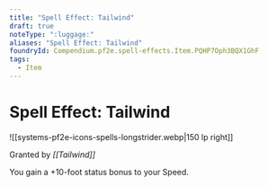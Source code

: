 ```yaml
---
title: "Spell Effect: Tailwind"
draft: true
noteType: ":luggage:"
aliases: "Spell Effect: Tailwind"
foundryId: Compendium.pf2e.spell-effects.Item.PQHP7Oph3BQX1GhF
tags:
  - Item
---
```


# Spell Effect: Tailwind
![[systems-pf2e-icons-spells-longstrider.webp|150 lp right]]

Granted by _[[Tailwind]]_

You gain a +10-foot status bonus to your Speed.
